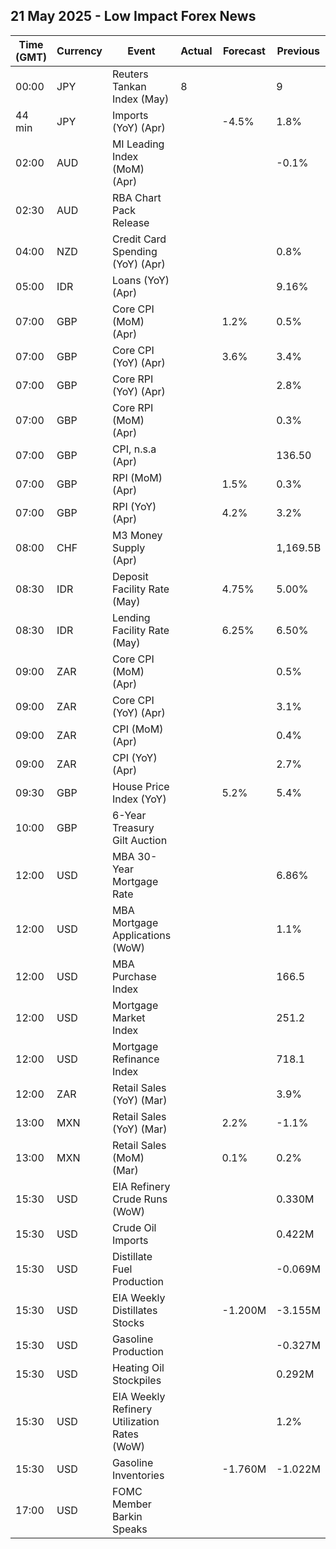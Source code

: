 ## 21 May 2025 - Low Impact Forex News

| Time (GMT) | Currency | Event | Actual | Forecast | Previous |
|------|----------|-------|--------|----------|----------|
| 00:00 | JPY | Reuters Tankan Index (May) | 8 |  | 9 |
| 44 min | JPY | Imports (YoY) (Apr) |  | -4.5% | 1.8% |
| 02:00 | AUD | MI Leading Index (MoM) (Apr) |  |  | -0.1% |
| 02:30 | AUD | RBA Chart Pack Release |  |  |  |
| 04:00 | NZD | Credit Card Spending (YoY) (Apr) |  |  | 0.8% |
| 05:00 | IDR | Loans (YoY) (Apr) |  |  | 9.16% |
| 07:00 | GBP | Core CPI (MoM) (Apr) |  | 1.2% | 0.5% |
| 07:00 | GBP | Core CPI (YoY) (Apr) |  | 3.6% | 3.4% |
| 07:00 | GBP | Core RPI (YoY) (Apr) |  |  | 2.8% |
| 07:00 | GBP | Core RPI (MoM) (Apr) |  |  | 0.3% |
| 07:00 | GBP | CPI, n.s.a (Apr) |  |  | 136.50 |
| 07:00 | GBP | RPI (MoM) (Apr) |  | 1.5% | 0.3% |
| 07:00 | GBP | RPI (YoY) (Apr) |  | 4.2% | 3.2% |
| 08:00 | CHF | M3 Money Supply (Apr) |  |  | 1,169.5B |
| 08:30 | IDR | Deposit Facility Rate (May) |  | 4.75% | 5.00% |
| 08:30 | IDR | Lending Facility Rate (May) |  | 6.25% | 6.50% |
| 09:00 | ZAR | Core CPI (MoM) (Apr) |  |  | 0.5% |
| 09:00 | ZAR | Core CPI (YoY) (Apr) |  |  | 3.1% |
| 09:00 | ZAR | CPI (MoM) (Apr) |  |  | 0.4% |
| 09:00 | ZAR | CPI (YoY) (Apr) |  |  | 2.7% |
| 09:30 | GBP | House Price Index (YoY) |  | 5.2% | 5.4% |
| 10:00 | GBP | 6-Year Treasury Gilt Auction |  |  |  |
| 12:00 | USD | MBA 30-Year Mortgage Rate |  |  | 6.86% |
| 12:00 | USD | MBA Mortgage Applications (WoW) |  |  | 1.1% |
| 12:00 | USD | MBA Purchase Index |  |  | 166.5 |
| 12:00 | USD | Mortgage Market Index |  |  | 251.2 |
| 12:00 | USD | Mortgage Refinance Index |  |  | 718.1 |
| 12:00 | ZAR | Retail Sales (YoY) (Mar) |  |  | 3.9% |
| 13:00 | MXN | Retail Sales (YoY) (Mar) |  | 2.2% | -1.1% |
| 13:00 | MXN | Retail Sales (MoM) (Mar) |  | 0.1% | 0.2% |
| 15:30 | USD | EIA Refinery Crude Runs (WoW) |  |  | 0.330M |
| 15:30 | USD | Crude Oil Imports |  |  | 0.422M |
| 15:30 | USD | Distillate Fuel Production |  |  | -0.069M |
| 15:30 | USD | EIA Weekly Distillates Stocks |  | -1.200M | -3.155M |
| 15:30 | USD | Gasoline Production |  |  | -0.327M |
| 15:30 | USD | Heating Oil Stockpiles |  |  | 0.292M |
| 15:30 | USD | EIA Weekly Refinery Utilization Rates (WoW) |  |  | 1.2% |
| 15:30 | USD | Gasoline Inventories |  | -1.760M | -1.022M |
| 17:00 | USD | FOMC Member Barkin Speaks |  |  |  |
